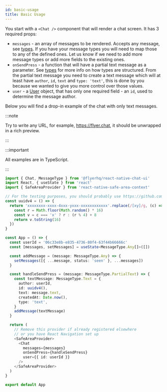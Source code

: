 ```yaml
---
id: basic-usage
title: Basic Usage
---
```


You start with a `<Chat />` component that will render a chat screen. It has 3 required props:

- `messages` - an array of messages to be rendered. Accepts any message, see [types](types). If you have your message types you will need to map those to any of the defined ones. Let us know if we need to add more message types or add more fields to the existing ones.
- `onSendPress` - a function that will have a partial text message as a parameter. See [types](types) for more info on how types are structured. From the partial text message you need to create a text message which will at least have `author`, `id`, `text` and `type: 'text'`, this is done by you because we wanted to give you more control over those values.
- `user` - a [User](types#user) object, that has only one required field - an `id`, used to determine the message author.

Below you will find a drop-in example of the chat with only text messages.

:::note

Try to write any URL, for example, https://flyer.chat, it should be unwrapped in a rich preview.

:::

:::important

All examples are in TypeScript.

:::

```ts
import { Chat, MessageType } from '@flyerhq/react-native-chat-ui'
import React, { useState } from 'react'
import { SafeAreaProvider } from 'react-native-safe-area-context'

// For the testing purposes, you should probably use https://github.com/uuidjs/uuid
const uuidv4 = () => {
  return 'xxxxxxxx-xxxx-4xxx-yxxx-xxxxxxxxxxxx'.replace(/[xy]/g, (c) => {
    const r = Math.floor(Math.random() * 16)
    const v = c === 'x' ? r : (r % 4) + 8
    return v.toString(16)
  })
}

const App = () => {
  const userId = '06c33e8b-e835-4736-80f4-63f44b66666c'
  const [messages, setMessages] = useState<MessageType.Any[]>([])

  const addMessage = (message: MessageType.Any) => {
    setMessages([{ ...message, status: 'seen' }, ...messages])
  }

  const handleSendPress = (message: MessageType.PartialText) => {
    const textMessage: MessageType.Text = {
      author: userId,
      id: uuidv4(),
      text: message.text,
      createdAt: Date.now(),
      type: 'text',
    }
    addMessage(textMessage)
  }

  return (
    // Remove this provider if already registered elsewhere
    // or you have React Navigation set up
    <SafeAreaProvider>
      <Chat
        messages={messages}
        onSendPress={handleSendPress}
        user={{ id: userId }}
      />
    </SafeAreaProvider>
  )
}

export default App
```
